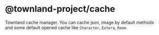 # @townland-project/cache
Townland cache manager. You can cache json, image by default methods and some default opened cache like `Character`, `Extera`, `Room`.
